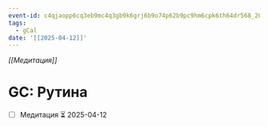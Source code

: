 ```yaml
---
event-id: c4qjaopp6cq3eb9mc4q3gb9k6grj6b9o74p62b9pc9hm6cpk6th64dr568_20250412T164000Z
tags:
  - gCal
date: '[[2025-04-12]]'
---
```

*[[Медитация]]*
# GC: Рутина
- [ ] Медитация ⏳ 2025-04-12

